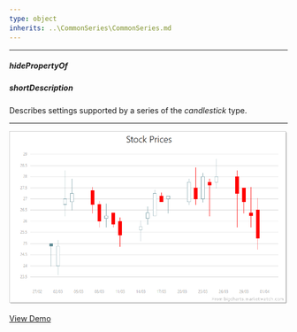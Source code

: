 ```yaml
---
type: object
inherits: ..\CommonSeries\CommonSeries.md
---
```

---
##### hidePropertyOf

##### shortDescription
Describes settings supported by a series of the *candlestick* type.

---
![DevExtreme HTML5 Charts CandleStickSeriesType](/images/ChartJS/CandleStick.png)

<a href="http://js.devexpress.com/Demos/WidgetsGallery/#demo/chartschartsfinancialseriescandlestick/" class="button orange small fix-width-155" style="margin-right: 20px;" target="_blank">View Demo</a>